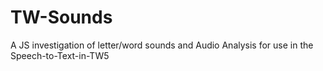 # TW-Sounds
A JS investigation of letter/word sounds and Audio Analysis for use in the Speech-to-Text-in-TW5
